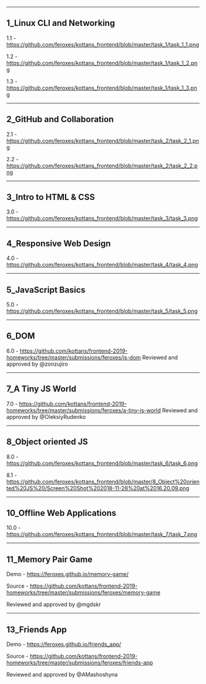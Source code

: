 ---------------
1_Linux CLI and Networking
---------------
1.1 - https://github.com/feroxes/kottans_frontend/blob/master/task_1/task_1_1.png

1.2 - https://github.com/feroxes/kottans_frontend/blob/master/task_1/task_1_2.png

1.3 - https://github.com/feroxes/kottans_frontend/blob/master/task_1/task_1_3.png

---------------
2_GitHub and Collaboration
---------------

2.1 - https://github.com/feroxes/kottans_frontend/blob/master/task_2/task_2_1.png

2.2 - https://github.com/feroxes/kottans_frontend/blob/master/task_2/task_2_2.png

---------------
3_Intro to HTML & CSS
---------------

3.0 - https://github.com/feroxes/kottans_frontend/blob/master/task_3/task_3.png

---------------
4_Responsive Web Design
---------------

4.0 - https://github.com/feroxes/kottans_frontend/blob/master/task_4/task_4.png

---------------
5_JavaScript Basics
---------------

5.0 - https://github.com/feroxes/kottans_frontend/blob/master/task_5/task_5.png

---------------
6_DOM
---------------

6.0 - https://github.com/kottans/frontend-2019-homeworks/tree/master/submissions/feroxes/js-dom
Reviewed and approved by @zonzujiro 

---------------
7_A Tiny JS World
---------------

7.0 - https://github.com/kottans/frontend-2019-homeworks/tree/master/submissions/feroxes/a-tiny-js-world
Reviewed and approved by @OleksiyRudenko

---------------
8_Object oriented JS 
---------------
8.0 - https://github.com/feroxes/kottans_frontend/blob/master/task_6/task_6.png

8.1 - https://github.com/feroxes/kottans_frontend/blob/master/8_Object%20oriented%20JS%20/Screen%20Shot%202018-11-28%20at%2016.20.09.png

---------------
10_Offline Web Applications
---------------
10.0 - https://github.com/feroxes/kottans_frontend/blob/master/task_7/task_7.png

---------------
11_Memory Pair Game
---------------
Demo - https://feroxes.github.io/memory-game/

Source - https://github.com/kottans/frontend-2019-homeworks/tree/master/submissions/feroxes/memory-game

Reviewed and approved by @mgdskr

---------------
13_Friends App
---------------
Demo - https://feroxes.github.io/friends_app/

Source - https://github.com/kottans/frontend-2019-homeworks/tree/master/submissions/feroxes/friends-app

Reviewed and approved by @AMashoshyna


